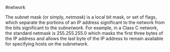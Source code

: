 #network 

The subnet mask (or simply, _netmask_) is a local bit mask, or set of flags, which separate the portions of an IP address significant to the network from the bits significant to the _subnetwork_. For example, in a Class C network, the standard netmask is 255.255.255.0 which masks the first three bytes of the IP address and allows the last byte of the IP address to remain available for specifying hosts on the subnetwork.